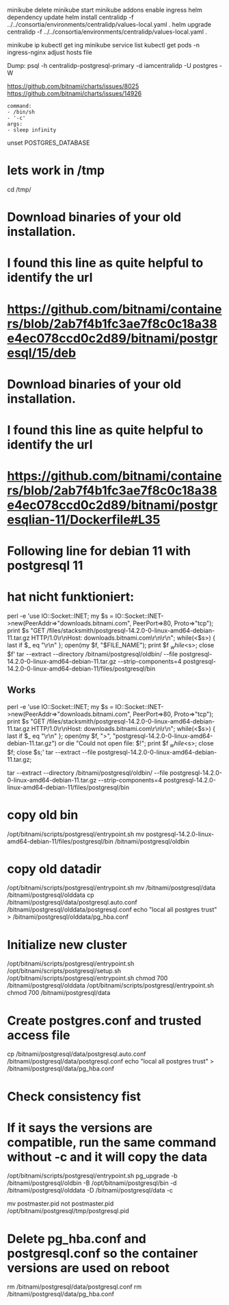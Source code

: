 minikube delete
minikube start
minikube addons enable ingress
helm dependency update
helm install centralidp -f ../../consortia/environments/centralidp/values-local.yaml .
helm upgrade centralidp -f ../../consortia/environments/centralidp/values-local.yaml .

minikube ip
kubectl get ing
minikube service list
kubectl get pods -n ingress-nginx
adjust hosts file

Dump:
psql -h centralidp-postgresql-primary -d iamcentralidp -U postgres -W


https://github.com/bitnami/charts/issues/8025
https://github.com/bitnami/charts/issues/14926


    command:
    - /bin/sh
    - '-c'
    args:
    - sleep infinity

unset POSTGRES_DATABASE

# lets work in /tmp
cd /tmp/

# Download binaries of your old installation.
# I found this line as quite helpful to identify the url
# https://github.com/bitnami/containers/blob/2ab7f4b1fc3ae7f8c0c18a38e4ec078ccd0c2d89/bitnami/postgresql/15/deb

# Download binaries of your old installation.
# I found this line as quite helpful to identify the url
# https://github.com/bitnami/containers/blob/2ab7f4b1fc3ae7f8c0c18a38e4ec078ccd0c2d89/bitnami/postgresqlian-11/Dockerfile#L35
# Following line for debian 11 with postgresql 11
# hat nicht funktioniert:
perl -e 'use IO::Socket::INET; my $s = IO::Socket::INET->new(PeerAddr=>"downloads.bitnami.com", PeerPort=>80, Proto=>"tcp"); print $s "GET /files/stacksmith/postgresql-14.2.0-0-linux-amd64-debian-11.tar.gz HTTP/1.0\r\nHost: downloads.bitnami.com\r\n\r\n"; while(<$s>) { last if $_ eq "\r\n" }; open(my $f, "$FILE_NAME"); print $f $_ while <$s>; close $f'
tar --extract --directory /bitnami/postgresql/oldbin/ --file postgresql-14.2.0-0-linux-amd64-debian-11.tar.gz --strip-components=4 postgresql-14.2.0-0-linux-amd64-debian-11/files/postgresql/bin

## Works
perl -e 'use IO::Socket::INET; my $s = IO::Socket::INET->new(PeerAddr=>"downloads.bitnami.com", PeerPort=>80, Proto=>"tcp"); print $s "GET /files/stacksmith/postgresql-14.2.0-0-linux-amd64-debian-11.tar.gz HTTP/1.0\r\nHost: downloads.bitnami.com\r\n\r\n"; while(<$s>) { last if $_ eq "\r\n" }; open(my $f, ">", "postgresql-14.2.0-0-linux-amd64-debian-11.tar.gz") or die "Could not open file: $!"; print $f $_ while <$s>; close $f; close $s;' tar --extract --file postgresql-14.2.0-0-linux-amd64-debian-11.tar.gz;

tar --extract --directory /bitnami/postgresql/oldbin/ --file postgresql-14.2.0-0-linux-amd64-debian-11.tar.gz --strip-components=4 postgresql-14.2.0-linux-amd64-debian-11/files/postgresql/bin

# copy old bin
/opt/bitnami/scripts/postgresql/entrypoint.sh mv postgresql-14.2.0-linux-amd64-debian-11/files/postgresql/bin /bitnami/postgresql/oldbin

# copy old datadir
/opt/bitnami/scripts/postgresql/entrypoint.sh mv /bitnami/postgresql/data /bitnami/postgresql/olddata
cp /bitnami/postgresql/data/postgresql.auto.conf /bitnami/postgresql/olddata/postgresql.conf
echo "local all postgres trust" > /bitnami/postgresql/olddata/pg_hba.conf

# Initialize new cluster
/opt/bitnami/scripts/postgresql/entrypoint.sh /opt/bitnami/scripts/postgresql/setup.sh
/opt/bitnami/scripts/postgresql/entrypoint.sh chmod 700 /bitnami/postgresql/olddata
/opt/bitnami/scripts/postgresql/entrypoint.sh chmod 700 /bitnami/postgresql/data

# Create postgres.conf and trusted access file
cp /bitnami/postgresql/data/postgresql.auto.conf /bitnami/postgresql/data/postgresql.conf
echo "local all postgres trust" > /bitnami/postgresql/data/pg_hba.conf

# Check consistency fist
# If it says the versions are compatible, run the same command without -c and it will copy the data
/opt/bitnami/scripts/postgresql/entrypoint.sh pg_upgrade  -b /bitnami/postgresql/oldbin -B /opt/bitnami/postgresql/bin -d /bitnami/postgresql/olddata -D /bitnami/postgresql/data -c

mv postmaster.pid not postmaster.pid
/opt/bitnami/postgresql/tmp/postgresql.pid

# Delete pg_hba.conf and postgresql.conf so the container versions are used on reboot
rm /bitnami/postgresql/data/postgresql.conf
rm /bitnami/postgresql/data/pg_hba.conf